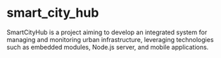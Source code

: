 # smart_city_hub
SmartCityHub is a project aiming to develop an integrated system for managing and monitoring urban infrastructure, leveraging technologies such as embedded modules, Node.js server, and mobile applications.
